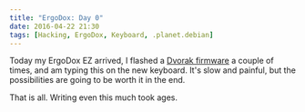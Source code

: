 ```yaml
---
title: "ErgoDox: Day 0"
date: 2016-04-22 21:30
tags: [Hacking, ErgoDox, Keyboard, .planet.debian]
---
```


Today my ErgoDox EZ arrived, I flashed a [Dvorak firmware][fw] a couple of times,
and am typing this on the new keyboard. It's slow and painful, but the
possibilities are going to be worth it in the end.

 [fw]: https://github.com/algernon/qmk_firmware/tree/ergodox-ez/algernon/keyboard/ergodox_ez/keymaps/algernon

<!-- more -->

That is all. Writing even this much took ages.
